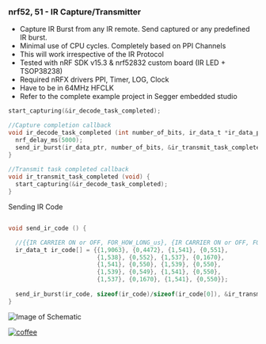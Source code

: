 ### nrf52, 51 - IR Capture/Transmitter #

  * Capture IR Burst from any IR remote. Send captured or any predefined IR burst. 
  * Minimal use of CPU cycles. Completely based on PPI Channels
  * This will work irrespective of the IR Protocol
  * Tested with nRF SDK v15.3 & nrf52832 custom board (IR LED + TSOP38238)
  * Required nRFX drivers PPI, Timer, LOG, Clock
  * Have to be in 64MHz HFCLK
  * Refer to the complete example project in Segger embedded studio 
  
  ```C
  start_capturing(&ir_decode_task_completed);
  
  //Capture completion callback
  void ir_decode_task_completed (int number_of_bits, ir_data_t *ir_data_ptr) {
    nrf_delay_ms(5000);
    send_ir_burst(ir_data_ptr, number_of_bits, &ir_transmit_task_completed); //Sending what is received after 5 Secs
  }
    
  //Transmit task completed callback
  void ir_transmit_task_completed (void) {
    start_capturing(&ir_decode_task_completed);
  }
  ```
  Sending IR Code
  
  ```C
  
  void send_ir_code () {
  
    //{{IR CARRIER ON or OFF, FOR_HOW_LONG_us}, {IR CARRIER ON or OFF, FOR_HOW_LONG_us}, ...}
    ir_data_t ir_code[] = {{1,9063}, {0,4472}, {1,541}, {0,551}, 
                           {1,538}, {0,552}, {1,537}, {0,1670}, 
                           {1,541}, {0,550}, {1,539}, {0,550}, 
                           {1,539}, {0,549}, {1,541}, {0,550}, 
                           {1,537}, {0,1670}, {1,541}, {0,550}};
    
    send_ir_burst(ir_code, sizeof(ir_code)/sizeof(ir_code[0]), &ir_transmit_task_completed);
  }
  
  ```
  
  ![Image of Schematic](https://github.com/kattaliraees/nrf52-IR/blob/master/schematic.png)
  
  

[![coffee](https://www.buymeacoffee.com/assets/img/custom_images/black_img.png)](https://www.buymeacoffee.com/kattaliraees)

